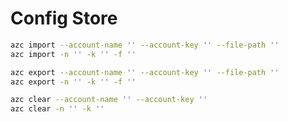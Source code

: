 # Config Store

```bash
azc import --account-name '' --account-key '' --file-path ''
azc import -n '' -k '' -f ''
```

```bash
azc export --account-name '' --account-key '' --file-path ''
azc export -n '' -k '' -f ''
```

```bash
azc clear --account-name '' --account-key ''
azc clear -n '' -k ''
```